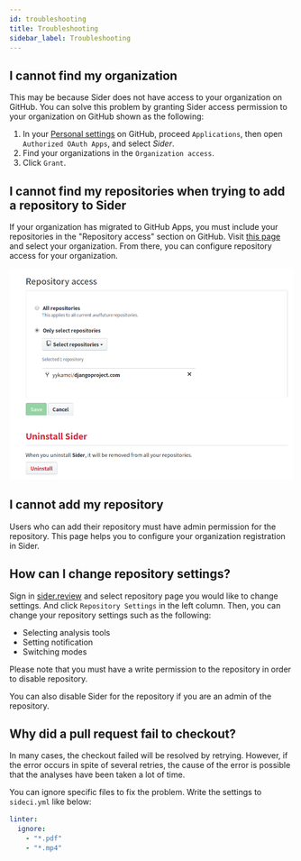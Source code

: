 ```yaml
---
id: troubleshooting
title: Troubleshooting
sidebar_label: Troubleshooting
---
```


## I cannot find my organization
This may be because Sider does not have access to your organization on GitHub. You can solve this problem by granting Sider access permission to your organization on GitHub shown as the following:

1. In your [Personal settings](https://github.com/settings/applications) on GitHub, proceed `Applications`, then open `Authorized OAuth Apps`, and select *Sider*.
2. Find your organizations in the `Organization access`.
3. Click `Grant`.

## I cannot find my repositories when trying to add a repository to Sider
If your organization has migrated to GitHub Apps, you must include your repositories in the "Repository access" section on GitHub.
Visit [this page](https://github.com/apps/sider/installations/new) and select your organization. From there, you can configure repository access for your organization.

![Add a new organization](./assets/repository-access-on-github.png)

## I cannot add my repository
Users who can add their repository must have admin permission for the repository. This page helps you to configure your organization registration in Sider.

## How can I change repository settings?
Sign in [sider.review](https://sider.review) and select repository page you would like to change settings. And click `Repository Settings` in the left column. Then, you can change your repository settings such as the following:

* Selecting analysis tools
* Setting notification
* Switching modes

Please note that you must have a write permission to the repository in order to disable repository.

You can also disable Sider for the repository if you are an admin of the repository.

## Why did a pull request fail to checkout?
In many cases, the checkout failed will be resolved by retrying. However, if the error occurs in spite of several retries, the cause of the error is possible that the analyses have been taken a lot of time.

You can ignore specific files to fix the problem. Write the settings to `sideci.yml` like below:

```yaml
linter:
  ignore:
    - "*.pdf"
    - "*.mp4"
```
